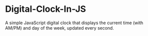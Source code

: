 # Digital-Clock-In-JS
A simple JavaScript digital clock that displays the current time (with AM/PM) and day of the week, updated every second.
